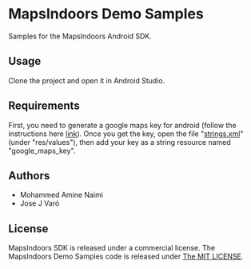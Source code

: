 # MapsIndoors Demo Samples

Samples for the MapsIndoors Android SDK.

## Usage

Clone the project and open it in Android Studio.

## Requirements

First, you need to generate a google maps key for android (follow the instructions here [link](https://developers.google.com/maps/documentation/android-sdk/signup)). Once you get the key, open the file "[strings.xml](./app/src/main/res/values/strings.xml)" (under  "res/values"), then add your key as a string resource named "google_maps_key".

## Authors

* Mohammed Amine Naimi
* Jose J Varó

## License

MapsIndoors SDK is released under a commercial license. The MapsIndoors Demo Samples code is released under [The MIT LICENSE](LICENSE).
